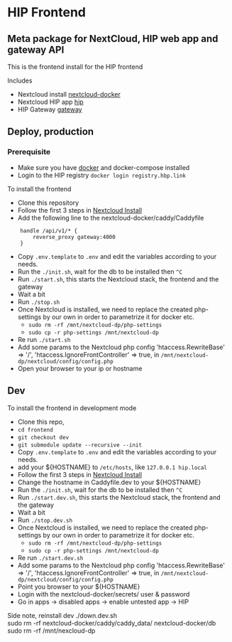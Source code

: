 # HIP Frontend
## Meta package for NextCloud, HIP web app and gateway API
This is the frontend install for the HIP frontend

Includes 
- Nextcloud install [nextcloud-docker](https://github.com/HIP-infrastructure/nextcloud-docker)
- Nextcloud HIP app [hip](https://github.com/HIP-infrastructure/hip)
- HIP Gateway [gateway](https://github.com/HIP-infrastructure/gateway)
## Deploy, production

### Prerequisite
- Make sure you have [docker](https://www.digitalocean.com/community/tutorials/how-to-install-and-use-docker-on-ubuntu-20-04) and docker-compose installed
- Login to the HIP registry `docker login registry.hbp.link`


To install the frontend
- Clone this repository
- Follow the first 3 steps in [Nextcloud Install](./nextcloud-docker/README.md)
- Add the following line to the nextcloud-docker/caddy/Caddyfile 
```
    handle /api/v1/* {
        reverse_proxy gateway:4000
    }
```
- Copy `.env.template` to `.env` and edit the variables according to your needs.
- Run the `./init.sh`, wait for the db to be installed then `^C`
- Run `./start.sh`, this starts the Nextcloud stack, the frontend and the gateway
- Wait a bit
- Run `./stop.sh`
- Once Nextcloud is installed, we need to replace the created php-settings by our own in order to parametrize it for docker etc.
  - `sudo rm -rf /mnt/nextcloud-dp/php-settings`
  - `sudo cp -r php-settings /mnt/nextcloud-dp`
- Re run `./start.sh`
- Add some params to the Nextcloud php config
    'htaccess.RewriteBase' => '/',
    'htaccess.IgnoreFrontController' => true, 
    in  `/mnt/nextcloud-dp/nextcloud/config/config.php`
- Open your browser to your ip or hostname

## Dev
To install the frontend in development mode
- Clone this repo, 
- `cd frontend`
- `git checkout dev`
- `git submodule update --recursive --init`
- Copy `.env.template` to `.env` and edit the variables according to your needs.
- add your ${HOSTNAME} to `/etc/hosts`, like `127.0.0.1 hip.local`
- Follow the first 3 steps in [Nextcloud Install](./nextcloud-docker/README.md)
- Change the hostname in Caddyfile.dev to your ${HOSTNAME}
- Run the `./init.sh`, wait for the db to be installed then `^C`
- Run `./start.dev.sh`, this starts the Nextcloud stack, the frontend and the gateway
- Wait a bit
- Run `./stop.dev.sh`
- Once Nextcloud is installed, we need to replace the created php-settings by our own in order to parametrize it for docker etc.
  - `sudo rm -rf /mnt/nextcloud-dp/php-settings`
  - `sudo cp -r php-settings /mnt/nextcloud-dp`
- Re run `./start.dev.sh`
- Add some params to the Nextcloud php config
    'htaccess.RewriteBase' => '/',
    'htaccess.IgnoreFrontController' => true, 
    in  `/mnt/nextcloud-dp/nextcloud/config/config.php`
- Point you browser to your ${HOSTNAME}
- Login with the nextcloud-docker/secrets/ user & password
- Go in apps -> disabled apps -> enable untested app -> HIP


Side note, reinstall dev
./down.dev.sh  
sudo rm -rf nextcloud-docker/caddy/caddy_data/ nextcloud-docker/db  
sudo rm -rf /mnt/nexcloud-dp  
